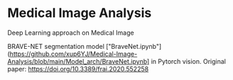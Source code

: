 # Medical Image Analysis
Deep Learning approach on Medical Image

BRAVE-NET segmentation model ["BraveNet.ipynb"](https://github.com/xup6YJ/Medical-Image-Analysis/blob/main/Model_arch/BraveNet.ipynb] in Pytorch vision.
Original paper: https://doi.org/10.3389/frai.2020.552258
